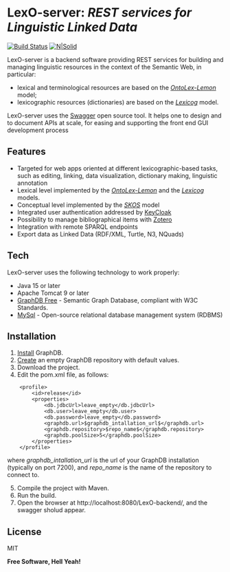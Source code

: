 # LexO-server: _REST services for Linguistic Linked Data_ 

[![Build Status](images/build-passing.png)](https://github.com/andreabellandi/LexO-backend) [![N|Solid](images/clarin.png)](https://ilc4clarin.ilc.cnr.it/) 

LexO-server is a backend software providing REST services for building and managing linguistic resources in the context of the Semantic Web, in particular:
- lexical and terminological resources are based on the [_OntoLex-Lemon_](https://www.w3.org/2016/05/ontolex/) model;
- lexicographic resources (dictionaries) are based on the [_Lexicog_](https://www.w3.org/2019/09/lexicog/) model.

LexO-server uses the [Swagger](https://swagger.io/) open source tool. It helps one to design and to document APIs at scale, for easing and supporting the front end GUI development process

## Features

- Targeted for web apps oriented at different lexicographic-based tasks, such as editing, linking, data visualization, dictionary making, linguistic annotation
- Lexical level implemented by the [_OntoLex-Lemon_](https://www.w3.org/2016/05/ontolex/) and the [_Lexicog_](https://www.w3.org/2019/09/lexicog/) models.
- Conceptual level implemented by the [_SKOS_](https://www.w3.org/2004/02/skos/) model 
- Integrated user authentication addressed by [KeyCloak](https://www.keycloak.org/) 
- Possibility to manage bibliographical items with [Zotero](https://www.zotero.org/) 
- Integration with remote SPARQL endpoints 
- Export data as Linked Data (RDF/XML, Turtle, N3, NQuads)

## Tech

LexO-server uses the following technology to work properly:

- Java 15 or later
- Apache Tomcat 9 or later
- [GraphDB Free](https://graphdb.ontotext.com/) - Semantic Graph Database, compliant with W3C Standards.
- [MySql](https://www.mysql.com/) - Open-source relational database management system (RDBMS)

## Installation

1. [Install](https://graphdb.ontotext.com/documentation/free/quick-start-guide.html) GraphDB. 
2. [Create](https://graphdb.ontotext.com/documentation/free/creating-a-repository.html) an empty GraphDB repository with default values.
3. Download the project.
4. Edit the pom.xml file, as follows:

```     
    <profile>
        <id>release</id>
        <properties>
            <db.jdbcUrl>leave_empty</db.jdbcUrl>
            <db.user>leave_empty</db.user>
            <db.password>leave_empty</db.password>
            <graphdb.url>$graphdb_intallation_url$</graphdb.url>
            <graphdb.repository>$repo_name$</graphdb.repository>
            <graphdb.poolSize>5</graphdb.poolSize>
        </properties>
    </profile>

```

   where _graphdb\_intallation\_url_ is the url of your GraphDB installation (typically on port 7200), and _repo\_name_ is the name of the repository to connect to.

5. Compile the project with Maven.
6. Run the build.
7. Open the browser at http://localhost:8080/LexO-backend/, and the swagger sholud appear.

## License

MIT

**Free Software, Hell Yeah!**

